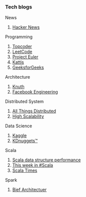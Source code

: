 ### Tech blogs

News

 1. [Hacker News](https://news.ycombinator.com/news)

Programming
1. [Topcoder](https://www.google.com/url?q=https://www.topcoder.com/challenges&sa=D&source=hangouts&ust=1572751417019000&usg=AFQjCNHlwVNTJVB4j3oj4KgRLBeaOj8n5A)
2. [LeetCode](https://leetcode.com/)
3. [Project Euler](https://projecteuler.net/)
4. [Kattis](https://open.kattis.com/problems)
5. [GeeksforGeeks](https://www.geeksforgeeks.org/fundamentals-of-algorithms/)



Architecture
1.  [Knuth](https://www-cs-faculty.stanford.edu/~knuth/musings.html)
2. [Facebook Engineering](https://engineering.fb.com/)


Distributed System

 1. [All Things Distributed](https://www.allthingsdistributed.com/)
 2. [High Scalability](http://highscalability.com/)

Data Science 
1. [Kaggle](https://www.kaggle.com/)
2. [KDnuggets™](https://www.kdnuggets.com/)

Scala
																														
 1. [Scala data structure performance](https://www.google.com/url?q=https://docs.scala-lang.org/overviews/collections/performance-characteristics.html&sa=D&source=hangouts&ust=1572751417020000&usg=AFQjCNE2Ae3R8Jlt3ZcrqUeKV5mAGIb70A)
 2. [This week in #Scala](https://medium.com/disney-streaming/this-week-in-scala-oct-28-2019-17b680d52884?source=collection_home---4------0-----------------------)
 3. [Scala Times](https://scalatimes.com/)

Spark 
1. [Bief Architectuer ](https://0x0fff.com/spark-architecture/)
